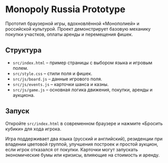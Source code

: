 # Monopoly Russia Prototype

Прототип браузерной игры, вдохновлённой «Монополией» и российской культурой. Проект демонстрирует базовую механику покупки участков, оплаты аренды и перемещения фишек.

## Структура
- `src/index.html` – пример страницы с выбором языка и игровым полем.
- `src/style.css` – стили поля и фишек.
- `src/js/board.js` – данные игрового поля.
- `src/js/events.js` – карточки шанса и казны.
- `src/js/game.js` – основная логика движения, покупки, аренды и аукциона.

## Запуск
Откройте `src/index.html` в современном браузере и нажмите «Бросить кубики» для хода игрока.

Игра поддерживает два языка (русский и английский), резиденции при владении цветовой группой, улучшения построек и простой аукцион, если игрок отказался от покупки. Карточки могут запускать экономические бумы или кризисы, влияющие на стоимость и аренду.

